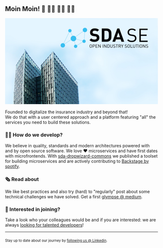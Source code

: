 ## Moin Moin! 👋 👋🏿 👋🏻 👋🏽

![Our SDA SE office](./img/Banner_sdase.jpg)

Founded to digitalize the insurance industry and beyond that!  
We do that with a user centered approach and a platform featuring "all" the services you need to build these solutions.



### 🧑‍💻 How do we develop?
We believe in quality, standards and modern architectures powered with and by open source software. We love 
❤️ microservices and have first dates with microfrontends. With [sda-dropwizard-commons](https://github.com/SDA-SE/sda-dropwizard-commons) we published a toolset for building microservices and are actively contributing to [Backstage by spotify](https://github.com/backstage/backstage).  

### 🗞️ Read about 
We like best practices and also try (hard) to "regularly" post about some technical challenges we have solved. Get a first [glympse @ medium](https://medium.com/sda-se).  

### 👔 Interested in joining? 
Take a look who your colleagues would be and if you are interested: we are always [looking for talented developers](https://myfuture.sda.se/en/)!  

---
<sub> Stay up to date about our journey by [following us @ Linkedin](https://www.linkedin.com/company/sdase/).</sub>